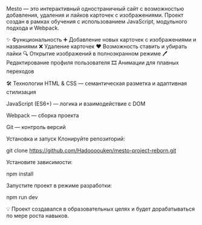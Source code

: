 Mesto — это интерактивный одностраничный сайт с возможностью добавления, удаления и лайков карточек с изображениями.
Проект создан в рамках обучения с использованием JavaScript, модульного подхода и Webpack.

✨ Функциональность
➕ Добавление новых карточек с изображениями и названиями
❌ Удаление карточек
❤️ Возможность ставить и убирать лайки
🔍 Открытие изображений в полноэкранном режиме
🖊️ Редактирование профиля пользователя
🎞️ Анимации для плавных переходов

🛠️ Технологии
HTML & CSS — семантическая разметка и адаптивная стилизация

JavaScript (ES6+) — логика и взаимодействие с DOM

Webpack — сборка проекта

Git — контроль версий

Установка и запуск
Клонируйте репозиторий:

git clone https://github.com/Hadoooouken/mesto-project-reborn.git

Установите зависимости:

npm install

Запустите проект в режиме разработки:

npm run dev

💡 Проект создавался в образовательных целях и будет дорабатываться по мере роста навыков.

